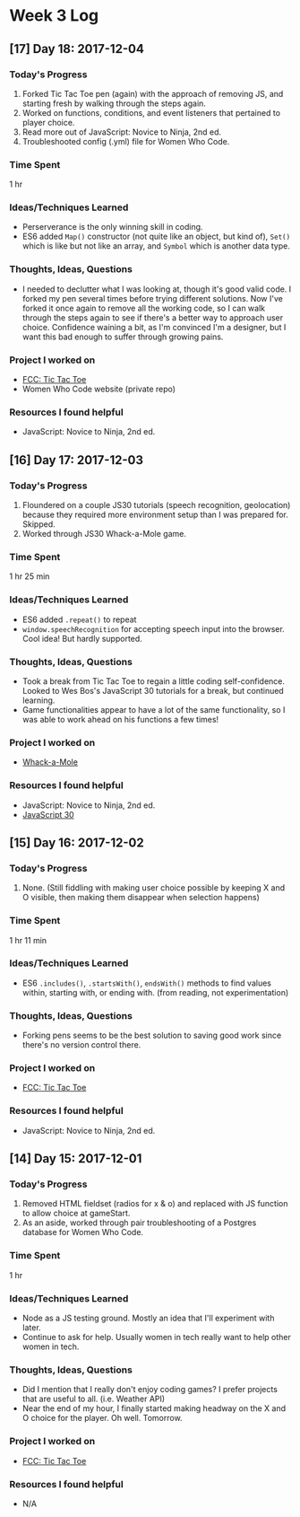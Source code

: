 # Week 3 Log

## [17] Day 18: 2017-12-04

### Today's Progress

1. Forked Tic Tac Toe pen (again) with the approach of removing JS, and starting fresh by walking through the steps again.
2. Worked on functions, conditions, and event listeners that pertained to player choice.
3. Read more out of JavaScript: Novice to Ninja, 2nd ed.
4. Troubleshooted config (.yml) file for Women Who Code.

### Time Spent

1 hr

### Ideas/Techniques Learned

- Perserverance is the only winning skill in coding.
- ES6 added `Map()` constructor (not quite like an object, but kind of), `Set()` which is like but not like an array, and `Symbol` which is another data type.

### Thoughts, Ideas, Questions

- I needed to declutter what I was looking at, though it's good valid code. I forked my pen several times before trying different solutions. Now I've forked it once again to remove all the working code, so I can walk through the steps again to see if there's a better way to approach user choice. Confidence waining a bit, as I'm convinced I'm a designer, but I want this bad enough to suffer through growing pains.

### Project I worked on

- [FCC: Tic Tac Toe](https://codepen.io/digilou/pen/POOypV)
- Women Who Code website (private repo)

### Resources I found helpful

- JavaScript: Novice to Ninja, 2nd ed.

## [16] Day 17: 2017-12-03

### Today's Progress

1. Floundered on a couple JS30 tutorials (speech recognition, geolocation) because they required more environment setup than I was prepared for. Skipped.
2. Worked through JS30 Whack-a-Mole game.

### Time Spent

1 hr 25 min

### Ideas/Techniques Learned

- ES6 added `.repeat()` to repeat
- `window.speechRecognition` for accepting speech input into the browser. Cool idea! But hardly supported.

### Thoughts, Ideas, Questions

- Took a break from Tic Tac Toe to regain a little coding self-confidence. Looked to Wes Bos's JavaScript 30 tutorials for a break, but continued learning.
- Game functionalities appear to have a lot of the same functionality, so I was able to work ahead on his functions a few times!

### Project I worked on

- [Whack-a-Mole](https://c9.io/digilou/javascript-30/files/30%20-%20Whack%20A%20Mole)

### Resources I found helpful

- JavaScript: Novice to Ninja, 2nd ed.
- [JavaScript 30](https://javascript30.com)

## [15] Day 16: 2017-12-02

### Today's Progress

1. None. (Still fiddling with making user choice possible by keeping X and O visible, then making them disappear when selection happens)

### Time Spent

1 hr 11 min

### Ideas/Techniques Learned

- ES6 `.includes()`, `.startsWith()`, `endsWith()` methods to find values within, starting with, or ending with. (from reading, not experimentation)

### Thoughts, Ideas, Questions

- Forking pens seems to be the best solution to saving good work since there's no version control there.

### Project I worked on

- [FCC: Tic Tac Toe](https://codepen.io/digilou/pen/POOypV)

### Resources I found helpful

- JavaScript: Novice to Ninja, 2nd ed.

## [14] Day 15: 2017-12-01

### Today's Progress

1. Removed HTML fieldset (radios for x & o) and replaced with JS function to allow choice at gameStart.
2. As an aside, worked through pair troubleshooting of a Postgres database for Women Who Code.

### Time Spent

1 hr

### Ideas/Techniques Learned

- Node as a JS testing ground. Mostly an idea that I'll experiment with later.
- Continue to ask for help. Usually women in tech really want to help other women in tech.

### Thoughts, Ideas, Questions

- Did I mention that I really don't enjoy coding games? I prefer projects that are useful to all. (i.e. Weather API)
- Near the end of my hour, I finally started making headway on the X and O choice for the player. Oh well. Tomorrow.

### Project I worked on

- [FCC: Tic Tac Toe](https://codepen.io/digilou/pen/POOypV)

### Resources I found helpful

- N/A
